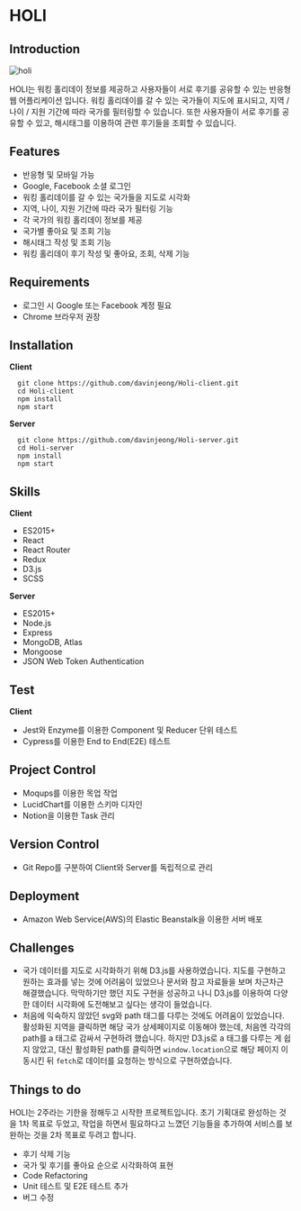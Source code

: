 # HOLI

## Introduction
![holi](https://user-images.githubusercontent.com/53928987/79687883-4948f200-8285-11ea-8298-c4c57e19dd0d.gif)

HOLI는 워킹 홀리데이 정보를 제공하고 사용자들이 서로 후기를 공유할 수 있는 반응형 웹 어플리케이션 입니다. 워킹 홀리데이를 갈 수 있는 국가들이 지도에 표시되고, 지역 / 나이 / 지원 기간에 따라 국가를 필터링할 수 있습니다. 또한 사용자들이 서로 후기를 공유할 수 있고, 해시태그를 이용하여 관련 후기들을 조회할 수 있습니다.

## Features
- 반응형 및 모바일 가능
- Google, Facebook 소셜 로그인
- 워킹 홀리데이를 갈 수 있는 국가들을 지도로 시각화
- 지역, 나이, 지원 기간에 따라 국가 필터링 기능
- 각 국가의 워킹 홀리데이 정보를 제공
- 국가별 좋아요 및 조회 기능
- 해시태그 작성 및 조회 기능
- 워킹 홀리데이 후기 작성 및 좋아요, 조회, 삭제 기능

## Requirements
- 로그인 시 Google 또는 Facebook 계정 필요
- Chrome 브라우저 권장

## Installation
__Client__
```
  git clone https://github.com/davinjeong/Holi-client.git
  cd Holi-client
  npm install
  npm start
```
__Server__
```
  git clone https://github.com/davinjeong/Holi-server.git
  cd Holi-server
  npm install
  npm start
```

## Skills
__Client__
- ES2015+
- React
- React Router
- Redux
- D3.js
- SCSS

__Server__
- ES2015+
- Node.js
- Express
- MongoDB, Atlas
- Mongoose
- JSON Web Token Authentication

## Test
__Client__
- Jest와 Enzyme를 이용한 Component 및 Reducer 단위 테스트
- Cypress를 이용한 End to End(E2E) 테스트

## Project Control
- Moqups를 이용한 목업 작업
- LucidChart를 이용한 스키마 디자인
- Notion을 이용한 Task 관리

## Version Control
- Git Repo를 구분하여 Client와 Server를 독립적으로 관리

## Deployment
- Amazon Web Service(AWS)의 Elastic Beanstalk을 이용한 서버 배포

## Challenges
- 국가 데이터를 지도로 시각화하기 위해 D3.js를 사용하였습니다. 지도를 구현하고 원하는 효과를 넣는 것에 어려움이 있었으나 문서와 참고 자료들을 보며 차근차근 해결했습니다. 막막하기만 했던 지도 구현을 성공하고 나니 D3.js를 이용하여 다양한 데이터 시각화에 도전해보고 싶다는 생각이 들었습니다.
- 처음에 익숙하지 않았던 svg와 path 태그를 다루는 것에도 어려움이 있었습니다. 활성화된 지역을 클릭하면 해당 국가 상세페이지로 이동해야 했는데, 처음엔 각각의 path를 a 태그로 감싸서 구현하려 했습니다. 하지만 D3.js로 a 태그를 다루는 게 쉽지 않았고, 대신 활성화된 path를 클릭하면 `window.location`으로 해당 페이지 이동시킨 뒤 `fetch`로 데이터를 요청하는 방식으로 구현하였습니다.

## Things to do
HOLI는 2주라는 기한을 정해두고 시작한 프로젝트입니다. 초기 기획대로 완성하는 것을 1차 목표로 두었고, 작업을 하면서 필요하다고 느꼈던 기능들을 추가하여 서비스를 보완하는 것을 2차 목표로 두려고 합니다.
- 후기 삭제 기능
- 국가 및 후기를 좋아요 순으로 시각화하여 표현
- Code Refactoring
- Unit 테스트 및 E2E 테스트 추가
- 버그 수정
